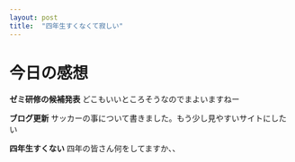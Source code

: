 ```yaml
---
layout: post
title:  "四年生すくなくて寂しい"
---
```


# 今日の感想

**ゼミ研修の候補発表**
どこもいいところそうなのでまよいますねー

**ブログ更新**
サッカーの事について書きました。もう少し見やすいサイトにしたい

**四年生すくない**
四年の皆さん何をしてますか、、
